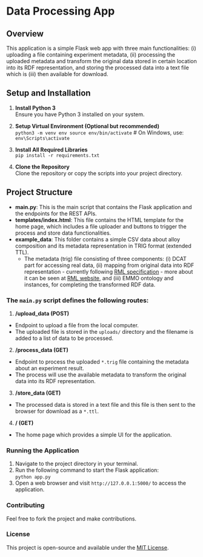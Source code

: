 # Data Processing App

## Overview
This application is a simple Flask web app with three main functionalities: (i) uploading a file containing experiment metadata, (ii) processing the uploaded metadata and transform the original data stored in certain location into its RDF representation, and storing the processed data into a text file which is (iii) then available for download. 

## Setup and Installation

1. **Install Python 3**  
   Ensure you have Python 3 installed on your system.

2. **Setup Virtual Environment (Optional but recommended)**    
`python3 -m venv env source env/bin/activate` # On Windows, use: `env\Scripts\activate`

3. **Install All Required Libraries**   
`pip install -r requirements.txt`

4. **Clone the Repository**   
Clone the repository or copy the scripts into your project directory.

## Project Structure

- **main.py**: This is the main script that contains the Flask application and the endpoints for the REST APIs.
- **templates/index.html**: This file contains the HTML template for the home page, which includes a file uploader and buttons to trigger the process and store data functionalities.
- **example_data**: This folder contains a simple CSV data about alloy composition and its metadata representation in TRIG format (extended TTL). 
    - The metadata (trig) file consisting of three components: (i) DCAT part for accessing real data, (ii) mapping from original data into RDF representation - currently following [RML specification](https://w3id.org/rml/core/spec) - more about it can be seen at [RML website](https://rml.io), and (iii) EMMO ontology and instances, for completing the transformed RDF data. 

### The `main.py` script defines the following routes:

1. **/upload_data (POST)**
- Endpoint to upload a file from the local computer.
- The uploaded file is stored in the `uploads/` directory and the filename is added to a list of data to be processed.

2. **/process_data (GET)**
- Endpoint to process the uploaded `*.trig` file containing the metadata about an experiment result.
- The process will use the available metadata to transform the original data into its RDF representation.

3. **/store_data (GET)**
- The processed data is stored in a text file and this file is then sent to the browser for download as a `*.ttl`.

4. **/ (GET)**
- The home page which provides a simple UI for the application.

### Running the Application

1. Navigate to the project directory in your terminal.
2. Run the following command to start the Flask application:   
`python app.py`
3. Open a web browser and visit `http://127.0.0.1:5000/` to access the application.

### Contributing
Feel free to fork the project and make contributions.

### License
This project is open-source and available under the [MIT License](LICENSE).



<!-- # Demo Luxembourg

## How to install

* `pip install -r requirements.txt`
* `python main.py`
* Open http://127.0.0.1:5000 in your browser
* Upload [example metadata](example_data/alloy_data_simplified_meta.trig) in the  -->